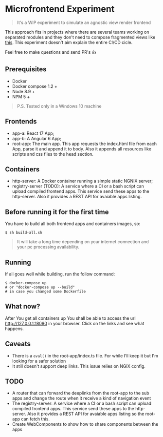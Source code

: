 # Microfrontend Experiment

> It's a WIP experiment to simulate an agnostic view render frontend 

This approach fits in projects where there are several teams working on separated modules and they don't need to compose fragmented views like [this](https://micro-frontends.org/).
This experiment doesn't aim explain the entire CI/CD cicle.

Feel free to make questions and send PR's 👍

## Prerequisites
* Docker
* Docker compose 1.2 +
* Node 8.9 +
* NPM 5 +

> P.S. Tested only in a Windows 10 machine

## Frontends
* app-a: React 17 App;
* app-b: A Angular 6 App;
* root-app: The main app. This app requests the index.html file from each App, parse it and append it to body. Also it appends all resources like scripts and css files to the head section.

## Containers
* http-server: A Docker container running a simple static NGNIX server;
* registry-server (TODO): A service where a CI or a bash script can upload compiled frontend apps. This service send these apps to the http-server. Also it provides a REST API for avaiable apps listing.

## Before running it for the first time
You have to build all both frontend apps and containers images, so:
```
$ sh build-all.sh
```
> It will take a long time depending on your internet connection and your pc processing availability.

## Running

If all goes well while building, run the follow command:
```
$ docker-compose up
# or "docker-compose up --build"
# in case you changed some Dockerfile
```

## What now?
After You get all containers up You shall be able to access the url http://127.0.0.1:18080 in your browser. Click on the links and see what happens.

## Caveats
* There is a ``eval()`` in the root-app/index.ts file. For while I'll keep it but I'm looking for a safer solution
* It still doesn't support deep links. This issue relies on NGIX config.

## TODO
* A router that can forward the deeplinks from the root-app to the sub apps and change the route when it receive a kind of navigation event
* The registry-server: A service where a CI or a bash script can upload compiled frontend apps. This service send these apps to the http-server. Also it provides a REST API for avaiable apps listing so the root-app can fetch this.
* Create WebComponents to show how to share components between the apps